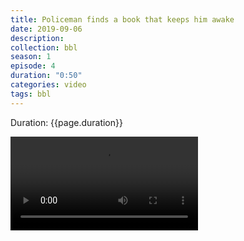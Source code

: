 ```yaml
---
title: Policeman finds a book that keeps him awake
date: 2019-09-06
description:
collection: bbl
season: 1
episode: 4
duration: "0:50"
categories: video
tags: bbl
---
```

<p class="duration">Duration: {{page.duration}}</p>
<video src="{{page.host}}bbl-series-1-4.mp4" controls>
  Your browser does not support video. Try a current browser version if you available.
</video>
